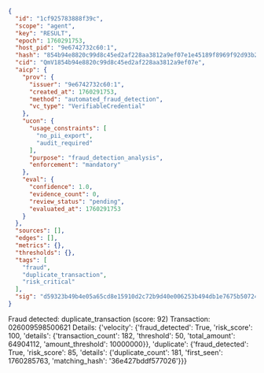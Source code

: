 ```json
{
  "id": "1cf925783888f39c",
  "scope": "agent",
  "key": "RESULT",
  "epoch": 1760291753,
  "host_pid": "9e6742732c60:1",
  "hash": "854b94e8820c99d8c45ed2af228aa3812a9ef07e1e45189f8969f92d93b24fdd",
  "cid": "QmV1854b94e8820c99d8c45ed2af228aa3812a9ef07e",
  "aicp": {
    "prov": {
      "issuer": "9e6742732c60:1",
      "created_at": 1760291753,
      "method": "automated_fraud_detection",
      "vc_type": "VerifiableCredential"
    },
    "ucon": {
      "usage_constraints": [
        "no_pii_export",
        "audit_required"
      ],
      "purpose": "fraud_detection_analysis",
      "enforcement": "mandatory"
    },
    "eval": {
      "confidence": 1.0,
      "evidence_count": 0,
      "review_status": "pending",
      "evaluated_at": 1760291753
    }
  },
  "sources": [],
  "edges": [],
  "metrics": {},
  "thresholds": {},
  "tags": [
    "fraud",
    "duplicate_transaction",
    "risk_critical"
  ],
  "sig": "d59323b49b4e05a65cd8e15910d2c72b9d40e006253b494db1e7675b50724db9"
}
```

Fraud detected: duplicate_transaction (score: 92)
Transaction: 026009598500621
Details: {'velocity': {'fraud_detected': True, 'risk_score': 100, 'details': {'transaction_count': 182, 'threshold': 50, 'total_amount': 64904112, 'amount_threshold': 10000000}}, 'duplicate': {'fraud_detected': True, 'risk_score': 85, 'details': {'duplicate_count': 181, 'first_seen': 1760285763, 'matching_hash': '36e427bddf577026'}}}